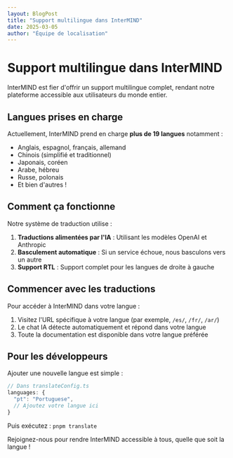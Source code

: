 ```yaml
---
layout: BlogPost
title: "Support multilingue dans InterMIND"
date: 2025-03-05
author: "Équipe de localisation"
---
```


# Support multilingue dans InterMIND

InterMIND est fier d'offrir un support multilingue complet, rendant notre plateforme accessible aux utilisateurs du monde entier.

## Langues prises en charge

Actuellement, InterMIND prend en charge **plus de 19 langues** notamment :

- Anglais, espagnol, français, allemand
- Chinois (simplifié et traditionnel)
- Japonais, coréen
- Arabe, hébreu
- Russe, polonais
- Et bien d'autres !

## Comment ça fonctionne

Notre système de traduction utilise :

1. **Traductions alimentées par l'IA** : Utilisant les modèles OpenAI et Anthropic
2. **Basculement automatique** : Si un service échoue, nous basculons vers un autre
3. **Support RTL** : Support complet pour les langues de droite à gauche

## Commencer avec les traductions

Pour accéder à InterMIND dans votre langue :

1. Visitez l'URL spécifique à votre langue (par exemple, `/es/`, `/fr/`, `/ar/`)
2. Le chat IA détecte automatiquement et répond dans votre langue
3. Toute la documentation est disponible dans votre langue préférée

## Pour les développeurs

Ajouter une nouvelle langue est simple :

```javascript
// Dans translateConfig.ts
languages: {
  "pt": "Portuguese",
  // Ajoutez votre langue ici
}
```

Puis exécutez : `pnpm translate`

Rejoignez-nous pour rendre InterMIND accessible à tous, quelle que soit la langue !